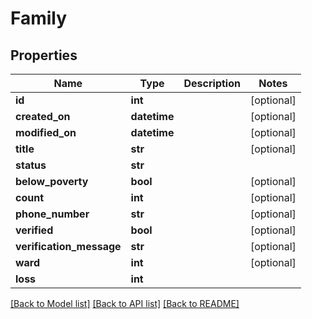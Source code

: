 # Family

## Properties
Name | Type | Description | Notes
------------ | ------------- | ------------- | -------------
**id** | **int** |  | [optional] 
**created_on** | **datetime** |  | [optional] 
**modified_on** | **datetime** |  | [optional] 
**title** | **str** |  | [optional] 
**status** | **str** |  | 
**below_poverty** | **bool** |  | [optional] 
**count** | **int** |  | [optional] 
**phone_number** | **str** |  | [optional] 
**verified** | **bool** |  | [optional] 
**verification_message** | **str** |  | [optional] 
**ward** | **int** |  | [optional] 
**loss** | **int** |  | 

[[Back to Model list]](../README.md#documentation-for-models) [[Back to API list]](../README.md#documentation-for-api-endpoints) [[Back to README]](../README.md)



